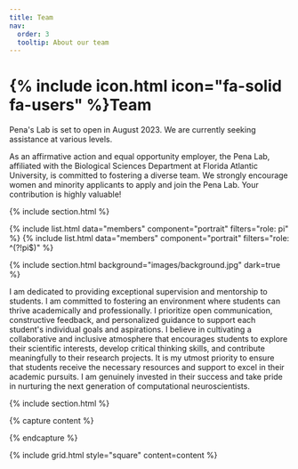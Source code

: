 ```yaml
---
title: Team
nav:
  order: 3
  tooltip: About our team
---
```


# {% include icon.html icon="fa-solid fa-users" %}Team

Pena's Lab is set to open in August 2023. We are currently seeking assistance at various levels.

As an affirmative action and equal opportunity employer, the Pena Lab, affiliated with the Biological Sciences Department at Florida Atlantic University, is committed to fostering a diverse team. We strongly encourage women and minority applicants to apply and join the Pena Lab. Your contribution is highly valuable!

{% include section.html %}

{% include list.html data="members" component="portrait" filters="role: pi" %}
{% include list.html data="members" component="portrait" filters="role: ^(?!pi$)" %}

{% include section.html background="images/background.jpg" dark=true %}

I am dedicated to providing exceptional supervision and mentorship to students. I am committed to fostering an environment where students can thrive academically and professionally. I prioritize open communication, constructive feedback, and personalized guidance to support each student's individual goals and aspirations. I believe in cultivating a collaborative and inclusive atmosphere that encourages students to explore their scientific interests, develop critical thinking skills, and contribute meaningfully to their research projects. It is my utmost priority to ensure that students receive the necessary resources and support to excel in their academic pursuits. I am genuinely invested in their success and take pride in nurturing the next generation of computational neuroscientists.

{% include section.html %}

{% capture content %}


{% endcapture %}

{% include grid.html style="square" content=content %}

